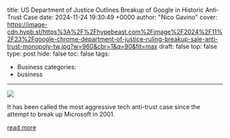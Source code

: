 title: US Department of Justice Outlines Breakup of Google in Historic Anti-Trust Case
date: 2024-11-24 19:30:49 +0000
author: "Nico Gavino"
cover: https://image-cdn.hypb.st/https%3A%2F%2Fhypebeast.com%2Fimage%2F2024%2F11%2F23%2Fgoogle-chrome-department-of-justice-ruling-breakup-sale-anti-trust-monopoly-tw.jpg?w=960&cbr=1&q=90&fit=max
draft: false
top: false
type: post
hide: false
toc: false
tags:
  - Business
categories:
  - business
---

![](https://image-cdn.hypb.st/https%3A%2F%2Fhypebeast.com%2Fimage%2F2024%2F11%2F23%2Fgoogle-chrome-department-of-justice-ruling-breakup-sale-anti-trust-monopoly-tw.jpg?w=960&cbr=1&q=90&fit=max)

It has been called the most aggressive tech anti-trust case since the attempt to break up Microsoft in 2001.

[read more](https://hypebeast.com/2024/11/google-chrome-department-of-justice-ruling-breakup-sale-anti-trust-monopoly)

